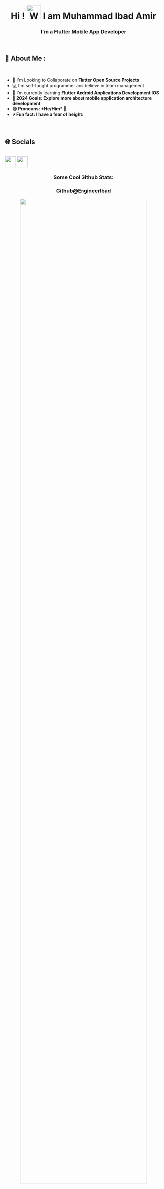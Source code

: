 <h1 align="center"> Hi ! <img src="https://raw.githubusercontent.com/nixin72/nixin72/master/wave.gif" 
         alt="Waving hand animated gif"
         height="45"
         width="45" /> I am Muhammad Ibad Amir</h1>
<h3 align="center"> I'm a Flutter Mobile App Developer </h3>	 
<br>
<h2> 💫 About Me : </h2>
<br/>

<div>
  <ul>
    <li>👯 I'm Looking to Collaborate on  <b> Flutter Open Source Projects</b></li>
    <li>💻 I'm self-taught programmer and believe in team management</li>
    <li>🌱 I’m currently learning <b>Flutter<b> <b>Android Applications Development<b> <b>IOS<b></li>
    <li>🥅 2024 Goals: Explore more about mobile application architecture development</li>
    <!-- <li>💬 Ask me anything about <a href="https://discord.com/users/999634986481225768">here</a>! I'm always open to help!</li> -->
    <li>😄 Pronouns: *He/Him* 💁‍</li>
    <li>⚡ Fun fact: I have a fear of height: </li>
</ul>
</div>

<br>
<h2>🌐 Socials</h2>
<br/>
<a href="www.linkedin.com/in/software-engineer-muhammad-ibad" target="blank">
  <img align="left" width="35px" src="https://cdn-icons-png.flaticon.com/512/174/174857.png"  />
</a>
<a href="mailto:ibadamir3@gmail.com" target="blank">
  <img align="left" width="35px" src="https://cdn-icons-png.flaticon.com/512/281/281769.png" />
</a>

<br/>
<br/>



<div align="center">
 <h3>Some Cool Github Stats:</h3> 
</div>
<h3 align="center">Github@<a href="https://github.com/EngineerIbad">EngineerIbad</a></h3> 
<p align="center">
  <img width="90%" src="https://github-readme-stats.vercel.app/api?username=EngineerIbad&show_icons=true&theme=dark" />
</p>

<h3 align="center">Github@<a href="https://github.com/EngineerIbad">EngineerIbad</a></h3> 
<p align="center">
  <img width="90%" src="https://github-readme-streak-stats.herokuapp.com/?user=EngineerIbad&theme=dark" />
</p> 

<!-- [![@Ibad's Holopin board](https://holopin.io/api/user/board?user=ibad)](https://holopin.io/@ibad)-->


<div align="center">

### Show some ❤️ by starring some of the repositories !

</div>
<!-- <h1 style="font-size: 48px; color: blue;">  Hi there 👋</h1> -->
<!-- <h1 style="font-size: 48px;">I am Ibad</h1> -->
<!-- <h2>I am a Flutter Mobile App Developer📱</h2> -->
